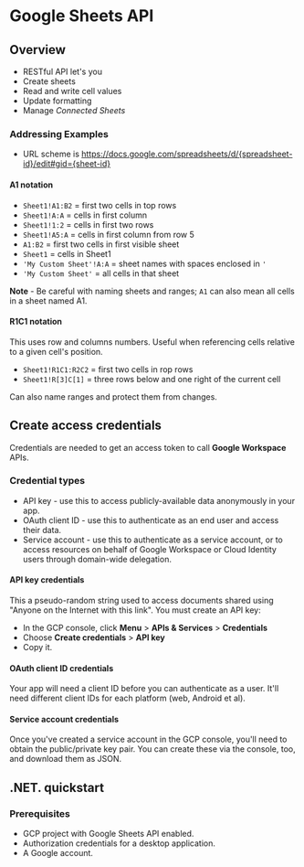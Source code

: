 # Google Sheets API

## Overview

- RESTful API let's you
- Create sheets
- Read and write cell values
- Update formatting
- Manage _Connected Sheets_

### Addressing Examples

- URL scheme is https://docs.google.com/spreadsheets/d/{spreadsheet-id}/edit#gid={sheet-id}

#### A1 notation

- `Sheet1!A1:B2`          = first two cells in top rows
- `Sheet1!A:A`            = cells in first column
- `Sheet1!1:2`            = cells in first two rows
- `Sheet1!A5:A`           = cells in first column from row 5
- `A1:B2`                 = first two cells in first visible sheet
- `Sheet1`                = cells in Sheet1
- `'My Custom Sheet'!A:A` = sheet names with spaces enclosed in `'`
- `'My Custom Sheet'`     = all cells in that sheet

**Note** - Be careful with naming sheets and ranges; `A1` can also mean all cells in a sheet named A1.

#### R1C1 notation

This uses row and columns numbers. Useful when referencing cells relative to a given cell's position.

- `Sheet1!R1C1:R2C2`      = first two cells in rop rows
- `Sheet1!R[3]C[1]`       = three rows below and one right of the current cell

Can also name ranges and protect them from changes.

## Create access credentials

Credentials are needed to get an access token to call **Google Workspace** APIs.

### Credential types

- API key - use this to access publicly-available data anonymously in your app.
- OAuth client ID - use this to authenticate as an end user and access their data.
- Service account - use this to authenticate as a service account, or to access resources on behalf of Google Workspace or Cloud Identity users through domain-wide delegation.

#### API key credentials

This a pseudo-random string used to access documents shared using "Anyone on the Internet with this link". You must create an API key:

- In the GCP console, click **Menu** > **APIs & Services** > **Credentials**
- Choose **Create credentials** > **API key**
- Copy it.

#### OAuth client ID credentials

Your app will need a client ID before you can authenticate as a user. It'll need different client IDs for each platform (web, Android et al).

#### Service account credentials

Once you've created a service account in the GCP console, you'll need to obtain the public/private key pair. You can create these via the console, too, and download them as JSON.

## .NET. quickstart

### Prerequisites

- GCP project with Google Sheets API enabled.
- Authorization credentials for a desktop application.
- A Google account.

